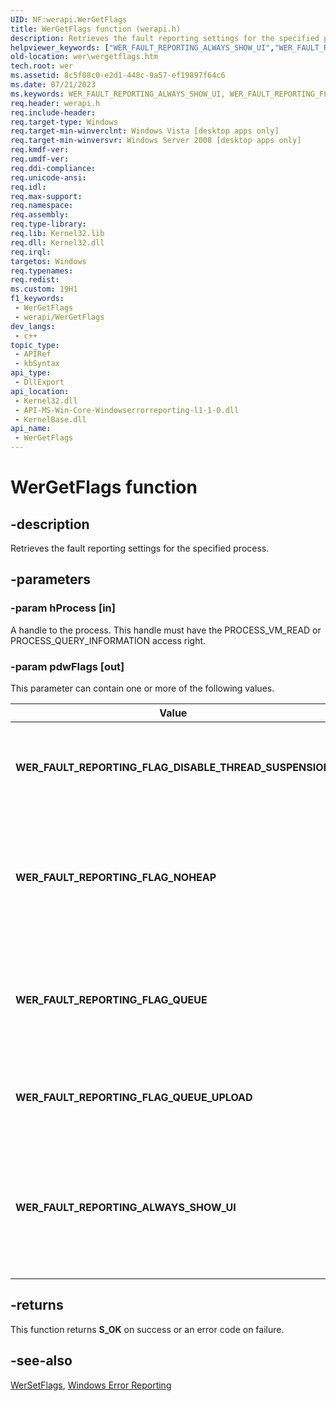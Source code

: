 ```yaml
---
UID: NF:werapi.WerGetFlags
title: WerGetFlags function (werapi.h)
description: Retrieves the fault reporting settings for the specified process.
helpviewer_keywords: ["WER_FAULT_REPORTING_ALWAYS_SHOW_UI","WER_FAULT_REPORTING_FLAG_DISABLE_THREAD_SUSPENSION","WER_FAULT_REPORTING_FLAG_NOHEAP","WER_FAULT_REPORTING_FLAG_QUEUE","WER_FAULT_REPORTING_FLAG_QUEUE_UPLOAD","WerGetFlags","WerGetFlags function [Windows Error Reporting]","base.wergetflags","wer.wergetflags","werapi/WerGetFlags"]
old-location: wer\wergetflags.htm
tech.root: wer
ms.assetid: 8c5f08c0-e2d1-448c-9a57-ef19897f64c6
ms.date: 07/21/2023
ms.keywords: WER_FAULT_REPORTING_ALWAYS_SHOW_UI, WER_FAULT_REPORTING_FLAG_DISABLE_THREAD_SUSPENSION, WER_FAULT_REPORTING_FLAG_NOHEAP, WER_FAULT_REPORTING_FLAG_QUEUE, WER_FAULT_REPORTING_FLAG_QUEUE_UPLOAD, WerGetFlags, WerGetFlags function [Windows Error Reporting], base.wergetflags, wer.wergetflags, werapi/WerGetFlags
req.header: werapi.h
req.include-header: 
req.target-type: Windows
req.target-min-winverclnt: Windows Vista [desktop apps only]
req.target-min-winversvr: Windows Server 2008 [desktop apps only]
req.kmdf-ver: 
req.umdf-ver: 
req.ddi-compliance: 
req.unicode-ansi: 
req.idl: 
req.max-support: 
req.namespace: 
req.assembly: 
req.type-library: 
req.lib: Kernel32.lib
req.dll: Kernel32.dll
req.irql: 
targetos: Windows
req.typenames: 
req.redist: 
ms.custom: 19H1
f1_keywords:
 - WerGetFlags
 - werapi/WerGetFlags
dev_langs:
 - c++
topic_type:
 - APIRef
 - kbSyntax
api_type:
 - DllExport
api_location:
 - Kernel32.dll
 - API-MS-Win-Core-Windowserrorreporting-l1-1-0.dll
 - KernelBase.dll
api_name:
 - WerGetFlags
---
```


# WerGetFlags function

## -description

Retrieves the fault reporting settings for the specified process.

## -parameters

### -param hProcess [in]

A handle to the process. This handle must have the PROCESS_VM_READ or PROCESS_QUERY_INFORMATION access right.

### -param pdwFlags [out]

This parameter can contain one or more of the following values.

|Value|Meaning|
|--- |--- |
|**WER_FAULT_REPORTING_FLAG_DISABLE_THREAD_SUSPENSION**|Do not suspend the process threads before reporting the error.|
|**WER_FAULT_REPORTING_FLAG_NOHEAP**|Do not collect heap information in the event of an application crash or non-response.|
|**WER_FAULT_REPORTING_FLAG_QUEUE**|Queue critical reports for the specified process. This does not show any UI.|
|**WER_FAULT_REPORTING_FLAG_QUEUE_UPLOAD**|Queue critical reports and upload from the queue.|
|**WER_FAULT_REPORTING_ALWAYS_SHOW_UI**|Always show error reporting UI for this process. This is applicable for interactive applications only.|

## -returns

This function returns **S_OK** on success or an error code on failure.

## -see-also

[WerSetFlags](/windows/desktop/api/werapi/nf-werapi-wersetflags), [Windows Error Reporting](/windows/desktop/wer)
